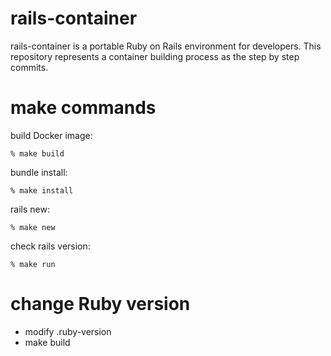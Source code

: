 # rails-container

rails-container is a portable Ruby on Rails environment for developers.
This repository represents a container building process as the step by step commits.

# make commands

build Docker image:

```
% make build
```

bundle install:

```
% make install
```

rails new:

```
% make new
```

check rails version:

```
% make run
```

# change Ruby version

- modify .ruby-version
- make build
